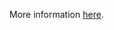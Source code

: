 More information [here](https://docs.prismacloud.io/en/enterprise-edition/policy-reference/alibaba-policies/alibaba-general-policies/ensure-alibaba-cloud-mongodb-has-transparent-data-encryption-enabled).
